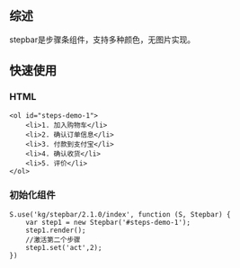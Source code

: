 ## 综述

stepbar是步骤条组件，支持多种颜色，无图片实现。

## 快速使用

### HTML

    <ol id="steps-demo-1">
        <li>1. 加入购物车</li>
        <li>2. 确认订单信息</li>
        <li>3. 付款到支付宝</li>
        <li>4. 确认收货</li>
        <li>5. 评价</li>
    </ol>

### 初始化组件

    S.use('kg/stepbar/2.1.0/index', function (S, Stepbar) {
        var step1 = new Stepbar('#steps-demo-1');
        step1.render();
        //激活第二个步骤
        step1.set('act',2);
    })


